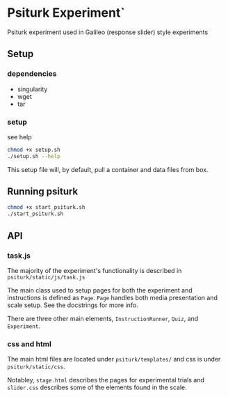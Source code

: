 # Psiturk Experiment`

Psiturk experiment used in Galileo (response slider) style experiments

## Setup

### dependencies

- singularity
- wget
- tar


### setup

see help

```bash
chmod +x setup.sh
./setup.sh --help
```

This setup file will, by default, pull a container and data files from box.


## Running psiturk


```bash
chmod +x start_psiturk.sh
./start_psiturk.sh
```


## API

### task.js

The majority of the experiment's functionality is described in `psiturk/static/js/task.js` 

The main class used to setup pages for both the experiment and instructions is defined as `Page`.
`Page` handles both media presentation and scale setup. See the docstrings for more info.

There are three other main elements, `InstructionRunner`, `Quiz`, and `Experiment`. 


### css and html

The main html files are located under `psiturk/templates/` and css is under `psiturk/static/css`.

Notabley, `stage.html` describes the pages for experimental trials and `slider.css` describes some of the elements found in the scale. 


